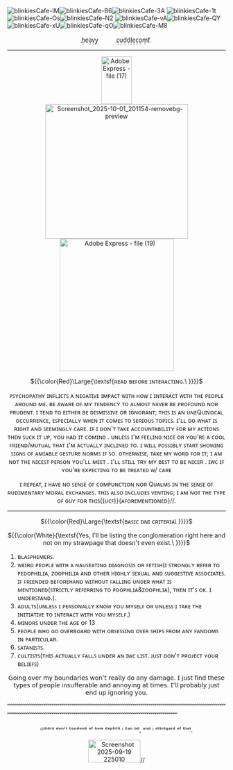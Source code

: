 
![blinkiesCafe-IM](https://github.com/user-attachments/assets/c71fcda1-548a-4be6-8dee-d41f50563736)![blinkiesCafe-B6](https://github.com/user-attachments/assets/c7ffa566-d663-44d2-b69d-d5c332585ca6)![blinkiesCafe-3A](https://github.com/user-attachments/assets/6f750f70-8341-44eb-a5f4-8526e39af759)
![blinkiesCafe-1t](https://github.com/user-attachments/assets/368b020e-85a9-4b8a-aeef-1cc19ad37e89)![blinkiesCafe-Os](https://github.com/user-attachments/assets/7d7b9538-3a91-4898-97a4-8a9d25420e1a)![blinkiesCafe-N2](https://github.com/user-attachments/assets/95501d20-6e32-446e-a6cb-752039a27808)
![blinkiesCafe-vA](https://github.com/user-attachments/assets/0e765846-4f8c-4e70-a1a2-f13247af1076)![blinkiesCafe-QY](https://github.com/user-attachments/assets/a30ecaf9-39ab-4741-864c-514715044ca8)![blinkiesCafe-xU](https://github.com/user-attachments/assets/9185880a-7ed8-40a5-985b-7f9cb0262672)![blinkiesCafe-qO](https://github.com/user-attachments/assets/21dda753-6f5c-4873-8ee7-9d5525185208)![blinkiesCafe-M8](https://github.com/user-attachments/assets/35480807-8de9-47c2-93eb-697c3bed42af)




<div align="center">̠h̠̠e̠a̠̠v̠̠y̠ㅤㅤㅤ ̠c̠̠u̠̠d̠̠d̠̠l̠̠e̠̠c̠̠o̠̠m̠̠f̠. 







-----------------











<div align="center"><img width="70" height="110" alt="Adobe Express - file (17)" src="https://github.com/user-attachments/assets/6514bf69-a896-4e21-960b-c4a3073e00f8" />

<div align="center">


<img width="329" height="310" alt="Screenshot_2025-10-01_201154-removebg-preview" src="https://github.com/user-attachments/assets/f3b18fb2-620f-49cf-a725-859200ed4acd" />
<img width="263" height="305" alt="Adobe Express - file (19)" src="https://github.com/user-attachments/assets/a3ab5d59-f84d-48f5-9cc4-1edbc7861fa1" />







   ${{\color{Red}\Large{\textsf{ʀᴇᴀᴅ ʙᴇꜰᴏʀᴇ ɪɴᴛᴇʀᴀᴄᴛɪɴɢ.\ \}}}}\$
</div>
    
  <p align="center">ᴘꜱʏᴄʜᴏᴘᴀᴛʜʏ ɪɴꜰʟɪᴄᴛꜱ ᴀ ɴᴇɢᴀᴛɪᴠᴇ ɪᴍᴘᴀᴄᴛ ᴡɪᴛʜ ʜᴏᴡ ɪ ɪɴᴛᴇʀᴀᴄᴛ ᴡɪᴛʜ ᴛʜᴇ ᴘᴇᴏᴘʟᴇ ᴀʀᴏᴜɴᴅ ᴍᴇ. ʙᴇ ᴀᴡᴀʀᴇ ᴏꜰ ᴍʏ ᴛᴇɴᴅᴇɴᴄʏ ᴛᴏ ᴀʟᴍᴏꜱᴛ ɴᴇᴠᴇʀ ʙᴇ ᴘʀᴏꜰᴏᴜɴᴅ ɴᴏʀ ᴘʀᴜᴅᴇɴᴛ. ɪ ᴛᴇɴᴅ ᴛᴏ ᴇɪᴛʜᴇʀ ʙᴇ ᴅɪꜱᴍɪꜱꜱɪᴠᴇ ᴏʀ ɪɢɴᴏʀᴀɴᴛ; ᴛʜɪꜱ ɪꜱ ᴀɴ ᴜɴᴇQᴜɪᴠᴏᴄᴀʟ ᴏᴄᴄᴜʀʀᴇɴᴄᴇ, ᴇꜱᴘᴇᴄɪᴀʟʟʏ ᴡʜᴇɴ ɪᴛ ᴄᴏᴍᴇꜱ ᴛᴏ ꜱᴇʀɪᴏᴜꜱ ᴛᴏᴘɪᴄꜱ. ɪ'ʟʟ ᴅᴏ ᴡʜᴀᴛ ɪꜱ ʀɪɢʜᴛ ᴀɴᴅ ꜱᴇᴇᴍɪɴɢʟʏ ᴄᴀʀᴇ.   ɪꜰ ɪ ᴅᴏɴ'ᴛ ᴛᴀᴋᴇ ᴀᴄᴄᴏᴜɴᴛᴀʙɪʟɪᴛʏ ꜰᴏʀ ᴍʏ ᴀᴄᴛɪᴏɴꜱ ᴛʜᴇɴ ꜱᴜᴄᴋ ɪᴛ ᴜᴘ, ʏᴏᴜ ʜᴀᴅ ɪᴛ ᴄᴏᴍɪɴɢ . ᴜɴʟᴇꜱꜱ ɪ'ᴍ ꜰᴇᴇʟɪɴɢ ɴɪᴄᴇ ᴏʀ ʏᴏᴜ'ʀᴇ ᴀ ᴄᴏᴏʟ ꜰʀɪᴇɴᴅ/ᴍᴜᴛᴜᴀʟ ᴛʜᴀᴛ ɪ'ᴍ ᴀᴄᴛᴜᴀʟʟʏ ɪɴᴄʟɪɴᴇᴅ ᴛᴏ. ɪ ᴡɪʟʟ ᴘᴏꜱꜱɪʙʟʏ ꜱᴛᴀʀᴛ ꜱʜᴏᴡɪɴɢ ꜱɪɢɴꜱ ᴏꜰ ᴀᴍɪᴀʙʟᴇ ɢᴇꜱᴛᴜʀᴇ ɴᴏʀᴍꜱ ɪꜰ ꜱᴏ. ᴏᴛʜᴇʀᴡɪꜱᴇ, ᴛᴀᴋᴇ ᴍʏ ᴡᴏʀᴅ ꜰᴏʀ ɪᴛ; ɪ ᴀᴍ ɴᴏᴛ ᴛʜᴇ ɴɪᴄᴇꜱᴛ ᴘᴇʀꜱᴏɴ ʏᴏᴜ'ʟʟ ᴍᴇᴇᴛ . ɪ'ʟʟ ꜱᴛɪʟʟ ᴛʀʏ ᴍʏ ʙᴇꜱᴛ ᴛᴏ ʙᴇ ɴɪᴄᴇʀ .   ɪᴡᴄ ɪꜰ ʏᴏᴜ'ʀᴇ ᴇxᴘᴇᴄᴛɪɴɢ ᴛᴏ ʙᴇ ᴛʀᴇᴀᴛᴇᴅ ᴡ/ ᴄᴀʀᴇ

 <p align="center">ɪ ʀᴇᴘᴇᴀᴛ, ɪ ʜᴀᴠᴇ ɴᴏ ꜱᴇɴꜱᴇ ᴏꜰ ᴄᴏᴍᴘᴜɴᴄᴛɪᴏɴ ɴᴏʀ Qᴜᴀʟᴍꜱ ɪɴ ᴛʜᴇ ꜱᴇɴꜱᴇ ᴏꜰ ʀᴜᴅɪᴍᴇɴᴛᴀʀʏ ᴍᴏʀᴀʟ ᴇxᴄʜᴀɴɢᴇꜱ. ᴛʜɪꜱ ᴀʟꜱᴏ ɪɴᴄʟᴜᴅᴇꜱ ᴠᴇɴᴛɪɴɢ; ɪ ᴀᴍ ɴᴏᴛ ᴛʜᴇ ᴛʏᴘᴇ ᴏꜰ ɢᴜʏ ꜰᴏʀ ᴛʜɪꜱ{(ᴜᴄꜰ)}{ᴀꜰᴏʀᴇᴍᴇɴᴛɪᴏɴᴇᴅ}//.

-------------
${{\color{Red}\Large{\textsf{ʙᴀꜱɪᴄ ᴅɴɪ ᴄʀɪᴛᴇʀɪᴀ\ \}}}}\$
</div>

${{\color{White}{\textsf{Yes, I'll be listing the conglomeration right here and not on my strawpage that doesn't even exist.\ \}}}}\$
</div>


1. ʙʟᴀꜱᴘʜᴇᴍᴇʀꜱ. 
2. ᴡᴇɪʀᴅ ᴘᴇᴏᴘʟᴇ ᴡɪᴛʜ ᴀ ɴᴀᴜꜱᴇᴀᴛɪɴɢ ᴅɪᴀɢɴᴏꜱɪꜱ ᴏʀ ꜰᴇᴛɪꜱʜ(ɪ ꜱᴛʀᴏɴɢʟʏ ʀᴇꜰᴇʀ ᴛᴏ ᴘᴇᴅᴏᴘʜɪʟɪᴀ, ᴢᴏᴏᴘʜɪʟɪᴀ ᴀɴᴅ ᴏᴛʜᴇʀ ʜɪɢʜʟʏ ꜱᴇxᴜᴀʟ ᴀɴᴅ ꜱᴜɢɢᴇꜱᴛɪᴠᴇ ᴀꜱꜱᴏᴄɪᴀᴛᴇꜱ. ɪꜰ ꜰʀɪᴇɴᴅᴇᴅ ʙᴇꜰᴏʀᴇʜᴀɴᴅ ᴡɪᴛʜᴏᴜᴛ ꜰᴀʟʟɪɴɢ ᴜɴᴅᴇʀ ᴡʜᴀᴛ ɪꜱ ᴍᴇɴᴛɪᴏɴᴇᴅ(ꜱᴛʀɪᴄᴛʟʏ ʀᴇꜰᴇʀʀɪɴɢ ᴛᴏ ᴘᴅᴏᴘʜʟɪᴀ&ᴢᴏᴏᴘʜʟɪᴀ), ᴛʜᴇɴ ɪᴛ'ꜱ ᴏᴋ. ɪ ᴜɴᴅᴇʀꜱᴛᴀɴᴅ.).
3. ᴀᴅᴜʟᴛꜱ(ᴜɴʟᴇꜱꜱ ɪ ᴘᴇʀꜱᴏɴᴀʟʟʏ ᴋɴᴏᴡ ʏᴏᴜ ᴍʏꜱᴇʟꜰ ᴏʀ ᴜɴʟᴇꜱꜱ ɪ ᴛᴀᴋᴇ ᴛʜᴇ ɪɴɪᴛɪᴀᴛɪᴠᴇ ᴛᴏ ɪɴᴛᴇʀᴀᴄᴛ ᴡɪᴛʜ ʏᴏᴜ ᴍʏꜱᴇʟꜰ.)
4. ᴍɪɴᴏʀꜱ ᴜɴᴅᴇʀ ᴛʜᴇ ᴀɢᴇ ᴏꜰ 13
5. ᴘᴇᴏᴘʟᴇ ᴡʜᴏ ɢᴏ ᴏᴠᴇʀʙᴏᴀʀᴅ ᴡɪᴛʜ ᴏʙꜱᴇꜱꜱɪɴɢ ᴏᴠᴇʀ ꜱʜɪᴘꜱ ꜰʀᴏᴍ ᴀɴʏ ꜰᴀɴᴅᴏᴍꜱ ɪɴ ᴘᴀʀᴛɪᴄᴜʟᴀʀ.
6. ꜱᴀᴛᴀɴɪꜱᴛꜱ.
7. ᴄᴜʟᴛɪꜱᴛꜱ(ᴛʜɪꜱ ᴀᴄᴛᴜᴀʟʟʏ ꜰᴀʟʟꜱ ᴜɴᴅᴇʀ ᴀɴ ɪᴡᴄ ʟɪꜱᴛ. ᴊᴜꜱᴛ ᴅᴏɴ'ᴛ ᴘʀᴏᴊᴇᴄᴛ ʏᴏᴜʀ ʙᴇʟɪᴇꜰꜱ) 
<p align="center">𝖦𝗈𝗂𝗇𝗀 𝗈𝗏𝖾𝗋 𝗆𝗒 𝖻𝗈𝗎𝗇𝖽𝖺𝗋𝗂𝖾𝗌 𝗐𝗈𝗇'𝗍 𝗋𝖾𝖺𝗅𝗅𝗒 𝖽𝗈 𝖺𝗇𝗒 𝖽𝖺𝗆𝖺𝗀𝖾. 𝖨 𝗃𝗎𝗌𝗍 𝖿𝗂𝗇𝖽 𝗍𝗁𝖾𝗌𝖾 𝗍𝗒𝗉𝖾𝗌 𝗈𝖿 𝗉𝖾𝗈𝗉𝗅𝖾 𝗂𝗇𝗌𝗎𝖿𝖿𝖾𝗋𝖺𝖻𝗅𝖾 𝖺𝗇𝖽 𝖺𝗇𝗇𝗈𝗒𝗂𝗇𝗀 𝖺𝗍 𝗍𝗂𝗆𝖾𝗌. 𝖨'𝗅𝗅 𝗉𝗋𝗈𝖻𝖺𝖻𝗅𝗒 𝗃𝗎𝗌𝗍 𝖾𝗇𝖽 𝗎𝗉 𝗂𝗀𝗇𝗈𝗋𝗂𝗇𝗀 𝗒𝗈𝗎.

﹌﹌﹌﹌﹌﹌﹌﹌﹌﹌﹌﹌﹌﹌﹌﹌﹌﹌﹌﹌﹌﹌﹌﹌﹌﹌﹌﹌﹌﹌﹌﹌﹌﹌﹌﹌﹌﹌﹌﹌﹌﹌﹌﹌﹌﹌﹌﹌﹌﹌﹌﹌﹌﹌﹌﹌﹌﹌﹌﹌﹌﹌﹌﹌

<p align="center">ᴼᵗʰᵉʳˢ ᵈᵒⁿ'ᵗ ᶜᵒⁿᵈᵒⁿᵉ ᵒᶠ ʰᵒʷ ᵉˣᵖˡⁱᶜⁱᵗ ᴵ ᶜᵃⁿ ᵇᵉ, ᵃⁿᵈ ᴵ ᵈⁱˢʳᵉᵍᵃʳᵈ ᵒᶠ ᵗʰᵃᵗ.

 <p align="center"><img width="120" height="52" alt="Screenshot 2025-09-19 225010" src="https://github.com/user-attachments/assets/9a61edf4-b970-4377-acda-7422b64318b4" />//





